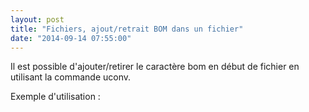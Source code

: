 ```yaml
---
layout: post
title: "Fichiers, ajout/retrait BOM dans un fichier"
date: "2014-09-14 07:55:00"
---
```

Il est possible d'ajouter/retirer le caractère bom en début de fichier en utilisant la commande uconv.

<script src="https://pastebin.com/embed_js/xdCSGmXT"></script>

Exemple d'utilisation : 

<script src="https://pastebin.com/embed_js/1GLGVFRZ"></script>
